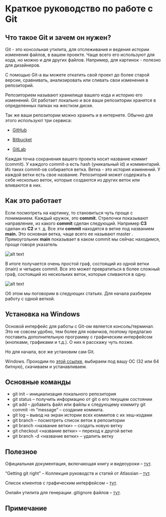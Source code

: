 # Краткое руководство по работе с Git
## Что такое Git и зачем он нужен?
Git - это консольная утилита, для отслеживания и ведения истории изменения файлов, в вашем проекте. Чаще всего его используют для кода, но можно и для других файлов. Например, для картинок - полезно для дизайнеров.

С помощью Git-a вы можете откатить свой проект до более старой версии, сравнивать, анализировать или сливать свои изменения в репозиторий.

Репозиторием называют хранилище вашего кода и историю его изменений. Git работает локально и все ваши репозитории хранятся в определенных папках на жестком диске.

Так же ваши репозитории можно хранить и в интернете. Обычно для этого используют три сервиса:

* [GitHub](https://github.com/)

* [Bitbucket](https://bitbucket.org/)

* [GitLab](https://about.gitlab.com/)

Каждая точка сохранения вашего проекта носит название коммит (commit). У каждого commit-a есть hash (уникальный id) и комментарий. Из таких commit-ов собирается ветка. Ветка - это история изменений. У каждой ветки есть свое название. Репозиторий может содержать в себе несколько веток, которые создаются из других веток или вливаются в них.

## Как это работает
Если посмотреть на картинку, то становиться чуть проще с пониманием. Каждый кружок, это **commit.** Стрелочки показывают направление, из какого **commit** сделан следующий. Например **C3** сделан из **С2** и т. д. Все эти **commit** находятся в ветке под названием **main.** Это основная ветка, чаще всего ее называют master . Прямоугольник **main** показывает в каком commit мы сейчас находимся, проще говоря указатель

![alt text](https://habrastorage.org/getpro/habr/upload_files/81d/ab6/de0/81dab6de02b4179fc1bc8c119dfce9ca "скриншот")

В итоге получается очень простой граф, состоящий из одной ветки (main) и четырех commit. Все это может превратиться в более сложный граф, состоящий из нескольких веток, которые сливаются в одну.

![alt text](https://habrastorage.org/getpro/habr/upload_files/137/e03/4ea/137e034eadd3c4459a734354a029fb1a "скриншот")

Об этом мы поговорим в следующих статьях. Для начала разберем работу с одной веткой.

## Установка на Windows
Основой интерфейс для работы с Git-ом является консоль/терминал. Это не совсем удобно, тем более для новичков, поэтому предлагаю поставить дополнительную программу с графическим интерфейсом (кнопками, графиками и т.д.). О них я расскажу чуть позже.

Но для начала, все же установим сам Git.

Windows. Проходим по [этой ссылке](https://git-scm.com/docs/user-manual), выбираем под вашу ОС (32 или 64 битную), скачиваем и устанавливаем.

## Основные команды
* git init – инициализация локального репозитория
* git status – получить информацию от git о его текущем состоянии
* git add – добавить файл или файлы к следующему коммиту
git commit -m “message” – создание коммита.
* git log – вывод на экран истории всех коммитов с их хеш-кодами
* git branch – посмотреть список веток в репозитории
* git branch <название ветки> – создать новую ветку
* git checkout <название ветки> – переход к другой ветке
* git branch -d <название ветки> – удалить ветку
## Полезное
Официальная документация, включающая книгу и видеоуроки – [тут](https://git-scm.com/doc).

“Getting git right” – Коллекция руководств и статей от Atlassian – [тут](https://www.atlassian.com/git).

Список клиентов с графическим интерфейсом – [тут](https://www.git-scm.com/downloads/guis).

Онлайн утилита для генерации .gitignore файлов – [тут](https://www.toptal.com/developers/gitignore).
## Примечание
